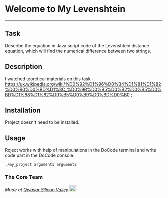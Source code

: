 # Welcome to My Levenshtein
***

## Task
Describe the equation in Java script code of the Levenshtein distance equation, which will find the numerical difference between two strings.

## Description
I watched teoretical materials on this task - https://uk.wikipedia.org/wiki/%D0%92%D1%96%D0%B4%D1%81%D1%82%D0%B0%D0%BD%D1%8C_%D0%9B%D0%B5%D0%B2%D0%B5%D0%BD%D1%88%D1%82%D0%B5%D0%B9%D0%BD%D0%B0 ; 

## Installation
Project doesn't need to be installed.

## Usage
Roject works with help of manipulations in the DoCode terminal and write code part in the DoCode console.
```
./my_project argument1 argument2
```

### The Core Team


<span><i>Made at <a href='https://qwasar.io'>Qwasar Silicon Valley</a></i></span>
<span><img alt='Qwasar Silicon Valley Logo' src='https://storage.googleapis.com/qwasar-public/qwasar-logo_50x50.png' width='20px'></span>
